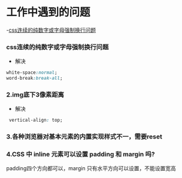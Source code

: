 # 工作中遇到的问题
-[css连续的纯数字或字母强制换行问题](#css连续的纯数字或字母强制换行问题)

### css连续的纯数字或字母强制换行问题

- 解决
```css
white-space:normal;
word-break:break-all;
```

### 2.img底下3像素距离

- 解决
```css
 vertical-align: top;
```
### 3.各种浏览器对基本元素的内置实现样式不一，需要reset

### 4.CSS 中 inline 元素可以设置 padding 和 margin 吗?
padding四个方向都可以，margin 只有水平方向可以设置，不能设置宽高
